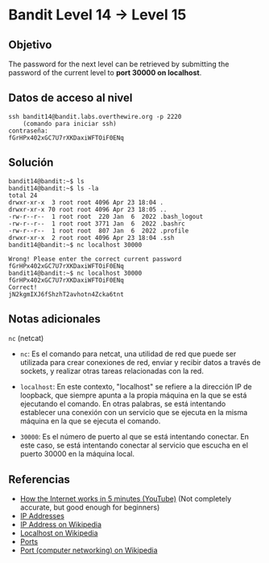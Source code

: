 # Bandit Level 14 → Level 15
## Objetivo
The password for the next level can be retrieved by submitting the password of the current level to **port 30000 on localhost**.
## Datos de acceso al nivel
```
ssh bandit14@bandit.labs.overthewire.org -p 2220 
	(comando para iniciar ssh)
contraseña: 
fGrHPx402xGC7U7rXKDaxiWFTOiF0ENq
```
## Solución 
```
bandit14@bandit:~$ ls
bandit14@bandit:~$ ls -la
total 24
drwxr-xr-x  3 root root 4096 Apr 23 18:04 .
drwxr-xr-x 70 root root 4096 Apr 23 18:05 ..
-rw-r--r--  1 root root  220 Jan  6  2022 .bash_logout
-rw-r--r--  1 root root 3771 Jan  6  2022 .bashrc
-rw-r--r--  1 root root  807 Jan  6  2022 .profile
drwxr-xr-x  2 root root 4096 Apr 23 18:04 .ssh
bandit14@bandit:~$ nc localhost 30000

Wrong! Please enter the correct current password
fGrHPx402xGC7U7rXKDaxiWFTOiF0ENq
bandit14@bandit:~$ nc localhost 30000
fGrHPx402xGC7U7rXKDaxiWFTOiF0ENq
Correct!
jN2kgmIXJ6fShzhT2avhotn4Zcka6tnt
```
## Notas adicionales
`nc` (netcat)
- `nc`: Es el comando para netcat, una utilidad de red que puede ser utilizada para crear conexiones de red, enviar y recibir datos a través de sockets, y realizar otras tareas relacionadas con la red.
    
- `localhost`: En este contexto, "localhost" se refiere a la dirección IP de loopback, que siempre apunta a la propia máquina en la que se está ejecutando el comando. En otras palabras, se está intentando establecer una conexión con un servicio que se ejecuta en la misma máquina en la que se ejecuta el comando.
    
- `30000`: Es el número de puerto al que se está intentando conectar. En este caso, se está intentando conectar al servicio que escucha en el puerto 30000 en la máquina local.
## Referencias
- [How the Internet works in 5 minutes (YouTube)](https://www.youtube.com/watch?v=7_LPdttKXPc) (Not completely accurate, but good enough for beginners)
- [IP Addresses](http://computer.howstuffworks.com/web-server5.htm)
- [IP Address on Wikipedia](https://en.wikipedia.org/wiki/IP_address)
- [Localhost on Wikipedia](https://en.wikipedia.org/wiki/Localhost)
- [Ports](http://computer.howstuffworks.com/web-server8.htm)
- [Port (computer networking) on Wikipedia](https://en.wikipedia.org/wiki/Port_(computer_networking))